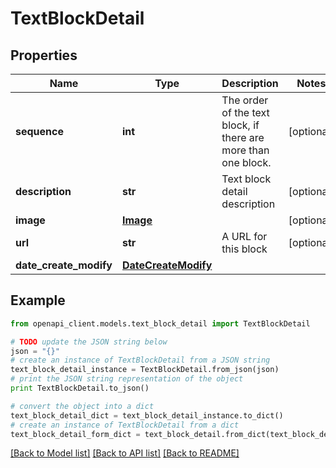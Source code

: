# TextBlockDetail


## Properties
Name | Type | Description | Notes
------------ | ------------- | ------------- | -------------
**sequence** | **int** | The order of the text block, if there are more than one block. | [optional] 
**description** | **str** | Text block detail description | [optional] 
**image** | [**Image**](Image.md) |  | [optional] 
**url** | **str** | A URL for this block | [optional] 
**date_create_modify** | [**DateCreateModify**](DateCreateModify.md) |  | 

## Example

```python
from openapi_client.models.text_block_detail import TextBlockDetail

# TODO update the JSON string below
json = "{}"
# create an instance of TextBlockDetail from a JSON string
text_block_detail_instance = TextBlockDetail.from_json(json)
# print the JSON string representation of the object
print TextBlockDetail.to_json()

# convert the object into a dict
text_block_detail_dict = text_block_detail_instance.to_dict()
# create an instance of TextBlockDetail from a dict
text_block_detail_form_dict = text_block_detail.from_dict(text_block_detail_dict)
```
[[Back to Model list]](../README.md#documentation-for-models) [[Back to API list]](../README.md#documentation-for-api-endpoints) [[Back to README]](../README.md)


